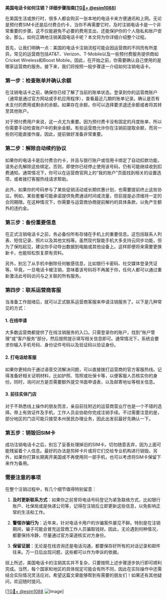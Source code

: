 **美国电话卡如何注销？详细步骤指南[[TG💪+ @esim1088](https://t.me/s/esim1088)]**

在美国生活或旅行时，很多人都会购买一张本地的电话卡来方便通讯和上网。无论是预付费SIM卡还是后付费合约卡，当你不再需要它时，及时注销电话卡是一个非常重要的步骤。这不仅能避免不必要的费用支出，还能保护你的个人隐私和账户安全。那么，如何正确地注销美国电话卡呢？本文将为你详细介绍整个过程。

首先，让我们明确一点：美国的电话卡注销流程可能会因运营商的不同而有所差异。常见的运营商包括AT&T、Verizon、T-Mobile以及一些预付费服务提供商如Cricket Wireless和Boost Mobile。因此，在开始之前，你需要确认自己使用的是哪家运营商的服务。接下来，我们将按照一般步骤逐一介绍如何注销电话卡。

### 第一步：检查账单并确认余额

在注销电话卡之前，确保你已经了解了当前的账单状态。登录到你的运营商账户（通常是通过官方网站或手机应用程序），查看最近几期的账单记录。确认是否有未支付的费用或剩余的余额。如果存在余额，你可以选择要求退还余额或者将其转至其他账户。

对于预付费用户来说，这一点尤为重要。因为预付费卡没有固定的月度账单，所以你需要手动检查账户中的剩余金额。有些运营商允许你在注销前提取余额，而另一些则可能直接作废。因此，提前做好准备非常重要。

### 第二步：解除自动续约协议

如果你的电话卡是后付费合约卡，并且与银行账户或信用卡绑定了自动扣款功能，请务必先解除这些绑定。否则，即使你已经停止使用该号码，仍有可能继续收到扣费通知。通常情况下，你可以在运营商官网上的“我的账户”页面找到相关的设置选项，或者拨打客服热线请求帮助。

此外，如果你的号码参与了某些促销活动或长期优惠计划，也需要提前终止这些协议。例如，某些套餐可能承诺提供免费通话时间或流量，但前提是必须维持一定的合同期限。在这种情况下，你需要与运营商协商提前解约的具体条款，以免产生额外的违约金。

### 第三步：备份重要信息

在正式注销电话卡之前，务必备份所有存储在手机上的重要信息。这包括联系人列表、短信记录、照片以及其他文档等。虽然现代智能手机大多支持云同步功能，但为了保险起见，建议你手动导出数据到电脑或其他设备上。这样即便将来需要更换新卡，也能轻松恢复原有资料。

另外，别忘了从手机中删除任何敏感信息，比如银行卡密码、社交媒体登录凭证等。毕竟，一旦电话卡被注销，意味着该号码将不再属于你，任何人都可以通过重新激活此号码访问与之关联的所有服务。

### 第四步：联系运营商客服

当准备工作就绪后，就可以正式联系运营商客服来申请注销服务了。以下是几种常见的方式：

#### 1. 在线申请
大多数运营商都提供了在线注销服务的入口。只需登录你的账户，找到“账户管理”或“客户服务”部分，然后按照提示填写相关信息即可。通常情况下，系统会要求你输入手机号码、身份证件号码以及验证码以验证身份。

#### 2. 打电话给客服
如果你更倾向于通过语音交流解决问题，可以直接拨打运营商的官方客服热线。记得准备好相关证明材料，比如护照、驾照或社保卡等，以便客服人员核实你的身份。同时，询问对方是否需要额外提交书面申请表，以及邮寄地址等相关信息。

#### 3. 前往实体门店
对于不熟悉线上操作的朋友而言，亲自前往附近的运营商营业厅也是一个不错的选择。带上有效证件及手机，工作人员会协助你完成注销手续。不过需要注意的是，部分地区的门店可能只接受本州居民办理业务，因此出发前最好先确认一下。

### 第五步：销毁旧SIM卡

成功注销电话卡之后，别忘了妥善处理掉旧的SIM卡。切勿随意丢弃，因为上面可能残留着个人信息。最好的办法是剪碎卡片或将它们交给专业机构进行销毁。另外，如果你打算长期离开美国或不再使用同一部手机，也可以考虑将SIM卡保留下来作为备用。

### 需要注意的事项

在整个注销过程中，有几个细节值得特别留意：

1. **及时更新联系方式**：如果你之前曾将电话号码登记为紧急联络方式，比如银行账户、社保局或是快递公司等，记得在注销后立即更新这些信息，以免影响正常的生活和工作。

2. **警惕诈骗行为**：近年来，针对电话卡用户的诈骗案件屡见不鲜。特别是在注销期间，骗子可能会冒充运营商工作人员骗取钱财。因此，无论遇到何种情况，都要保持冷静，尽量通过官方渠道核实对方身份。

3. **保留证据**：无论是在线咨询还是电话沟通，都要保存好所有的对话记录和邮件往来。万一日后出现问题，这些都可以作为申诉的依据。

综上所述，美国电话卡的注销其实并不复杂，只要按照上述步骤逐步执行即可顺利完成。当然，每个国家和地区的具体规定可能会有所不同，因此在实际操作中还需结合实际情况灵活应对。希望这篇文章能够帮到有需要的朋友们！如果还有其他疑问，欢迎随时提问。

[[TG💪+ @esim1088](https://t.me/s/esim1088) ![Image](https://i.postimg.cc/4NQfJmqS/Snipaste-2025-05-13-00-14-12.png)]